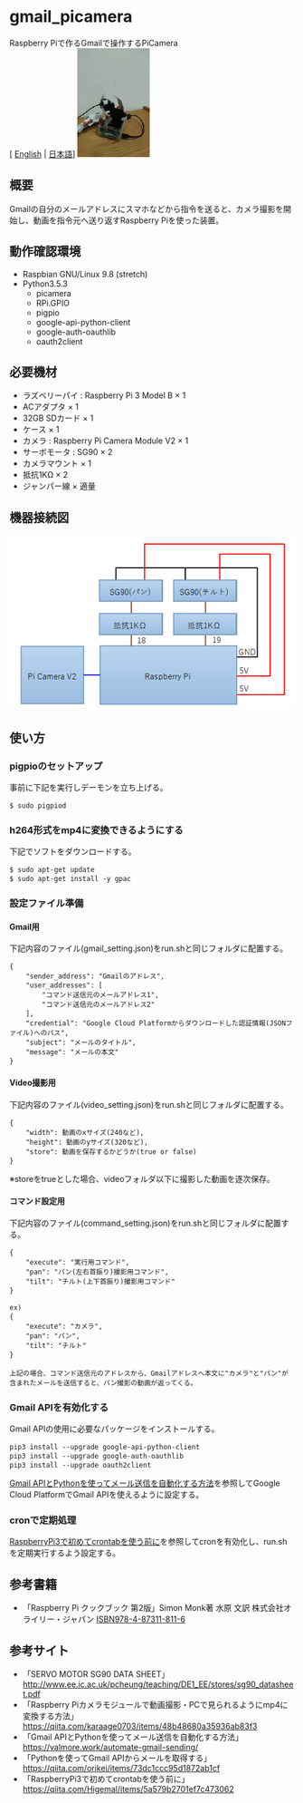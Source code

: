 # gmail_picamera
Raspberry Piで作るGmailで操作するPiCamera<br>
[ [English](https://github.com/y-tetsu/gmail_picamera/blob/master/README.md) | [日本語](https://github.com/y-tetsu/gmail_picamera/blob/master/README.ja.md)]
![動作例](https://github.com/y-tetsu/gmail_picamera/blob/master/image/circle2.gif)

## 概要
Gmailの自分のメールアドレスにスマホなどから指令を送ると、カメラ撮影を開始し、動画を指令元へ送り返すRaspberry Piを使った装置。

## 動作確認環境
- Raspbian GNU/Linux 9.8 (stretch)
- Python3.5.3
    - picamera
    - RPi.GPIO
    - pigpio
    - google-api-python-client
    - google-auth-oauthlib
    - oauth2client

## 必要機材
- ラズベリーパイ : Raspberry Pi 3 Model B    × 1
- ACアダプタ                                 × 1
- 32GB SDカード                              × 1
- ケース                                     × 1
- カメラ : Raspberry Pi Camera Module V2     × 1
- サーボモータ : SG90                        × 2
- カメラマウント                             × 1
- 抵抗1KΩ                                   × 2
- ジャンパー線                               × 適量

## 機器接続図
![接続図](https://github.com/y-tetsu/gmail_picamera/blob/master/image/connection.png)

## 使い方
### pigpioのセットアップ
事前に下記を実行しデーモンを立ち上げる。<br>
```
$ sudo pigpiod
```

### h264形式をmp4に変換できるようにする
下記でソフトをダウンロードする。<br>
```
$ sudo apt-get update
$ sudo apt-get install -y gpac
```

### 設定ファイル準備
#### Gmail用
下記内容のファイル(gmail_setting.json)をrun.shと同じフォルダに配置する。<br>
```
{
    "sender_address": "Gmailのアドレス",
    "user_addresses": [
        "コマンド送信元のメールアドレス1",
        "コマンド送信元のメールアドレス2"
    ],
    "credential": "Google Cloud Platformからダウンロードした認証情報(JSONファイル)へのパス",
    "subject": "メールのタイトル",
    "message": "メールの本文"
}
```

#### Video撮影用
下記内容のファイル(video_setting.json)をrun.shと同じフォルダに配置する。<br>
```
{
    "width": 動画のxサイズ(240など),
    "height": 動画のyサイズ(320など),
    "store": 動画を保存するかどうか(true or false)
}
```
※storeをtrueとした場合、videoフォルダ以下に撮影した動画を逐次保存。<br>

#### コマンド設定用
下記内容のファイル(command_setting.json)をrun.shと同じフォルダに配置する。<br>
```
{
    "execute": "実行用コマンド",
    "pan": "パン(左右首振り)撮影用コマンド",
    "tilt": "チルト(上下首振り)撮影用コマンド"
}
```

```
ex)
{
    "execute": "カメラ",
    "pan": "パン",
    "tilt": "チルト"
}

上記の場合、コマンド送信元のアドレスから、Gmailアドレスへ本文に"カメラ"と"パン"が含まれたメールを送信すると、パン撮影の動画が返ってくる。
```

### Gmail APIを有効化する
Gmail APIの使用に必要なパッケージをインストールする。<br>
```
pip3 install --upgrade google-api-python-client
pip3 install --upgrade google-auth-oauthlib
pip3 install --upgrade oauth2client
```
[Gmail APIとPythonを使ってメール送信を自動化する方法](https://valmore.work/automate-gmail-sending/)を参照してGoogle Cloud PlatformでGmail APIを使えるように設定する。<br>

### cronで定期処理
[RaspberryPi3で初めてcrontabを使う前に](https://qiita.com/Higemal/items/5a579b2701ef7c473062)を参照してcronを有効化し、run.shを定期実行するよう設定する。<br>

## 参考書籍
- 「Raspberry Pi クックブック 第2版」Simon Monk著 水原 文訳 株式会社オライリー・ジャパン [ISBN978-4-87311-811-6](https://www.oreilly.co.jp/books/9784873118116/)

## 参考サイト
- 「SERVO MOTOR SG90 DATA SHEET」http://www.ee.ic.ac.uk/pcheung/teaching/DE1_EE/stores/sg90_datasheet.pdf
- 「Raspberry Piカメラモジュールで動画撮影・PCで見られるようにmp4に変換する方法」https://qiita.com/karaage0703/items/48b48680a35936ab83f3
- 「Gmail APIとPythonを使ってメール送信を自動化する方法」https://valmore.work/automate-gmail-sending/
- 「Pythonを使ってGmail APIからメールを取得する」https://qiita.com/orikei/items/73dc1ccc95d1872ab1cf
- 「RaspberryPi3で初めてcrontabを使う前に」https://qiita.com/Higemal/items/5a579b2701ef7c473062
